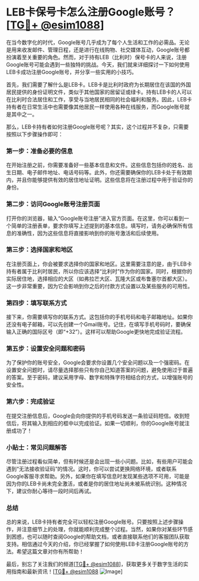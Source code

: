 # LEB卡保号卡怎么注册Google账号？[[TG💪+ @esim1088](https://t.me/s/esim1088)]

在当今数字化的时代，Google账号几乎成为了每个人生活和工作的必需品。无论是用来收发邮件、管理日程，还是进行在线购物、社交媒体互动，Google账号都扮演着至关重要的角色。然而，对于持有LEB（比利时）保号卡的人来说，注册Google账号可能会遇到一些独特的挑战。今天，我们就来详细探讨一下如何使用LEB卡成功注册Google账号，并分享一些实用的小技巧。

首先，我们需要了解什么是LEB卡。LEB卡是比利时政府为长期居住在该国的外国居民提供的身份证明文件，类似于其他国家的居留证或绿卡。持有LEB卡的人可以在比利时合法居住和工作，享受与当地居民相同的社会福利和服务。因此，LEB卡持有者在日常生活中也需要像其他居民一样使用各种在线服务，而Google账号就是其中之一。

那么，LEB卡持有者如何注册Google账号呢？其实，这个过程并不复杂，只需要按照以下步骤操作即可：

### 第一步：准备必要的信息

在开始注册之前，你需要准备好一些基本信息和文件。这些信息包括你的姓名、出生日期、电子邮件地址、电话号码等。此外，你还需要确保你的LEB卡处于有效期内，并且你能够提供有效的居住地址证明。这些信息将在注册过程中用于验证你的身份。

### 第二步：访问Google账号注册页面

打开你的浏览器，输入“Google账号注册”进入官方页面。在这里，你可以看到一个简单的注册表单，要求你填写上述提到的基本信息。填写时，请务必确保所有信息的准确性，因为这些信息将直接影响到你的账号激活和后续使用。

### 第三步：选择国家和地区

在注册页面上，你会被要求选择你的国家和地区。这里需要注意的是，由于LEB卡持有者属于比利时居民，所以你应该选择“比利时”作为你的国家。同时，根据你的实际居住地，选择相应的大区（如弗拉芒大区、瓦隆大区或布鲁塞尔首都大区）。这一步非常重要，因为它会影响到你之后的付款方式设置以及某些服务的可用性。

### 第四步：填写联系方式

接下来，你需要填写你的联系方式。这包括你的手机号码和电子邮箱地址。如果你还没有电子邮箱，可以先创建一个Gmail账号。记住，在填写手机号码时，要确保输入正确的国际区号（即“+32”）。这样可以帮助Google更快地完成验证流程。

### 第五步：设置安全问题和密码

为了保护你的账号安全，Google会要求你设置几个安全问题以及一个强密码。在设置安全问题时，请尽量选择那些只有你自己知道答案的问题，避免使用过于普遍的答案。至于密码，建议采用字母、数字和特殊字符相结合的方式，以增强账号的安全性。

### 第六步：完成验证

在提交注册信息后，Google会向你提供的手机号码发送一条验证码短信。收到短信后，将其输入到相应的框中以完成验证。如果一切顺利，你的Google账号就注册成功了！

### 小贴士：常见问题解答

尽管注册过程看似简单，但有时候还是会出现一些小问题。比如，有些用户可能会遇到“无法接收验证码”的情况。这时，你可以尝试更换网络环境，或者联系Google客服寻求帮助。另外，如果你在填写信息时发现某些选项不可用，可能是因为你的LEB卡尚未完全激活，或者是你的居住地址尚未被系统识别。这种情况下，建议你耐心等待一段时间后再试。

### 总结

总的来说，LEB卡持有者完全可以轻松注册Google账号。只要按照上述步骤操作，并注意细节上的处理，你就能顺利完成整个过程。当然，如果你对某些环节感到困惑，也可以随时查阅Google的帮助文档，或者直接联系他们的客服团队获取支持。相信通过今天的介绍，你已经掌握了如何使用LEB卡注册Google账号的方法。希望这篇文章对你有所帮助！

最后，别忘了关注我们的频道[[TG💪+ @esim1088](https://t.me/s/esim1088)]，获取更多关于数字生活的实用指南和最新资讯！[[TG💪+ @esim1088](https://t.me/s/esim1088) ![Image](https://i.postimg.cc/4NQfJmqS/Snipaste-2025-05-13-00-14-12.png)]
